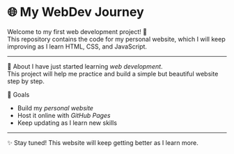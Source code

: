# 🌐 My WebDev Journey

Welcome to my first web development project! 🚀  
This repository contains the code for my personal website, which I will keep improving as I learn HTML, CSS, and JavaScript.  

----------------------------------------------------------------------------------------------------------------------------

📖 About
I have just started learning *web development*.  
This project will help me practice and build a simple but beautiful website step by step.  

🚀 Goals
- Build my *personal website*  
- Host it online with *GitHub Pages*  
- Keep updating as I learn new skills
   
----------------------------------------------------------------------------------------------------------------------------

✨ Stay tuned! This website will keep getting better as I learn more.
